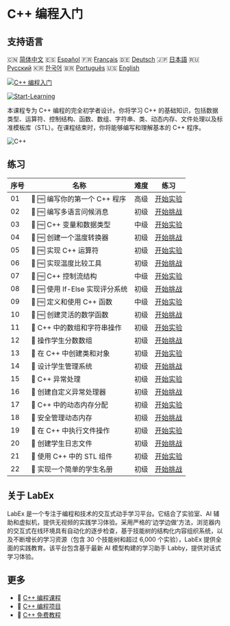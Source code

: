 # C++ 编程入门

## 支持语言

🇨🇳 [简体中文](README_zh.md) 🇪🇸 [Español](README_es.md) 🇫🇷 [Français](README_fr.md) 🇩🇪 [Deutsch](README_de.md) 🇯🇵 [日本語](README_ja.md) 🇷🇺 [Русский](README_ru.md) 🇰🇷 [한국어](README_ko.md) 🇧🇷 [Português](README_pt.md) 🇺🇸 [English](README.md) 

[![C++ 编程入门](https://cover-creator.labex.io/cpp-programming-for-beginners.png?lang=zh)](https://labex.io/zh/courses/cpp-programming-for-beginners)

[![Start-Learning](https://img.shields.io/badge/Start-Learning-whitesmoke?style=for-the-badge)](https://labex.io/zh/courses/cpp-programming-for-beginners)

本课程专为 C++ 编程的完全初学者设计。你将学习 C++ 的基础知识，包括数据类型、运算符、控制结构、函数、数组、字符串、类、动态内存、文件处理以及标准模板库（STL）。在课程结束时，你将能够编写和理解基本的 C++ 程序。

![C++](https://img.shields.io/badge/C++-whitesmoke?style=for-the-badge&logo=c++)


## 练习

|   序号 | 名称                            | 难度   | 练习                                                                                                                 |
|--------|---------------------------------|--------|----------------------------------------------------------------------------------------------------------------------|
|     01 | 📖 🆓 编写你的第一个 C++ 程序   | 高级   | <a target='_blank' href='https://labex.io/zh/tutorials/cpp-write-your-first-c-program-446069'>开始实验</a>           |
|     02 | 🎯 🆓 编写多语言问候消息        | 初级   | <a target='_blank' href='https://labex.io/zh/tutorials/cpp-craft-multilingual-greeting-messages-446094'>开始挑战</a> |
|     03 | 📖 🆓 C++ 变量和数据类型        | 中级   | <a target='_blank' href='https://labex.io/zh/tutorials/cpp-variables-and-data-types-in-c-446078'>开始实验</a>        |
|     04 | 🎯 🆓 创建一个温度转换器        | 初级   | <a target='_blank' href='https://labex.io/zh/tutorials/c-create-a-temperature-converter-446144'>开始挑战</a>         |
|     05 | 📖 🆓 实现 C++ 运算符           | 初级   | <a target='_blank' href='https://labex.io/zh/tutorials/cpp-implement-c-operators-446084'>开始实验</a>                |
|     06 | 🎯 🆓 实现温度比较工具          | 初级   | <a target='_blank' href='https://labex.io/zh/tutorials/implement-temperature-comparison-utility-446145'>开始挑战</a> |
|     07 | 📖 🆓 C++ 控制流结构            | 中级   | <a target='_blank' href='https://labex.io/zh/tutorials/cpp-control-flow-structures-in-c-446083'>开始实验</a>         |
|     08 | 🎯 🆓 使用 If-Else 实现评分系统 | 初级   | <a target='_blank' href='https://labex.io/zh/tutorials/c-implement-grading-system-with-if-else-446149'>开始挑战</a>  |
|     09 | 📖 🆓 定义和使用 C++ 函数       | 中级   | <a target='_blank' href='https://labex.io/zh/tutorials/cpp-define-and-use-functions-in-c-446080'>开始实验</a>        |
|     10 | 🎯 🆓 创建灵活的数学函数        | 初级   | <a target='_blank' href='https://labex.io/zh/tutorials/c-create-flexible-math-functions-446161'>开始挑战</a>         |
|     11 | 📖  C++ 中的数组和字符串操作    | 初级   | <a target='_blank' href='https://labex.io/zh/tutorials/cpp-manipulate-arrays-and-strings-in-c-446085'>开始实验</a>   |
|     12 | 🎯  操作学生分数数组            | 初级   | <a target='_blank' href='https://labex.io/zh/tutorials/c-manipulate-student-scores-array-446194'>开始挑战</a>        |
|     13 | 📖  在 C++ 中创建类和对象       | 初级   | <a target='_blank' href='https://labex.io/zh/tutorials/cpp-create-classes-and-objects-in-c-446079'>开始实验</a>      |
|     14 | 🎯  设计学生管理系统            | 初级   | <a target='_blank' href='https://labex.io/zh/tutorials/cpp-design-a-student-management-system-446288'>开始挑战</a>   |
|     15 | 📖  C++ 异常处理                | 初级   | <a target='_blank' href='https://labex.io/zh/tutorials/cpp-handle-exceptions-in-c-446082'>开始实验</a>               |
|     16 | 🎯  创建自定义异常处理器        | 初级   | <a target='_blank' href='https://labex.io/zh/tutorials/cpp-create-a-custom-exception-handler-446292'>开始挑战</a>    |
|     17 | 📖  C++ 中的动态内存分配        | 初级   | <a target='_blank' href='https://labex.io/zh/tutorials/cpp-dynamic-memory-allocation-in-c-446081'>开始实验</a>       |
|     18 | 🎯  安全管理动态内存            | 初级   | <a target='_blank' href='https://labex.io/zh/tutorials/cpp-manage-dynamic-memory-safely-446299'>开始挑战</a>         |
|     19 | 📖  在 C++ 中执行文件操作       | 初级   | <a target='_blank' href='https://labex.io/zh/tutorials/cpp-perform-file-operations-in-c-446086'>开始实验</a>         |
|     20 | 🎯  创建学生日志文件            | 初级   | <a target='_blank' href='https://labex.io/zh/tutorials/cpp-create-a-student-log-file-446297'>开始挑战</a>            |
|     21 | 📖  使用 C++ 中的 STL 组件      | 初级   | <a target='_blank' href='https://labex.io/zh/tutorials/cpp-use-stl-components-in-c-446087'>开始实验</a>              |
|     22 | 🎯  实现一个简单的学生名册      | 初级   | <a target='_blank' href='https://labex.io/zh/tutorials/cpp-implement-a-simple-student-roster-446298'>开始挑战</a>    |

## 关于 LabEx

LabEx 是一个专注于编程和技术的交互式动手学习平台。它结合了实验室、AI 辅助和虚拟机，提供无视频的实践学习体验。采用严格的'边学边做'方法，浏览器内的交互式在线环境具有自动化的逐步检查，基于技能树的结构化内容组织系统，以及不断增长的学习资源（包含 30 个技能树和超过 6,000 个实验），LabEx 提供全面的实践教育。该平台包含基于最新 AI 模型构建的学习助手 Labby，提供对话式学习体验。

## 更多

- 🔗 [C++ 编程课程](https://github.com/labex-labs/awesome-programming-courses)
- 🔗 [C++ 编程项目](https://github.com/labex-labs/awesome-programming-projects)
- 🔗 [C++ 免费教程](https://github.com/labex-labs/cpp-free-tutorials)


